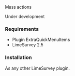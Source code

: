 Mass actions

Under development

### Requirements

* Plugin ExtraQuickMenuItems
* LimeSurvey 2.5

### Installation

As any other LimeSurvey plugin.
